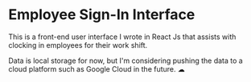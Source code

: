 <h1>Employee Sign-In Interface</h1>
<p>This is a front-end user interface I wrote in React Js that assists with clocking in employees for their work shift. </p>
<p>Data is local storage for now, but I'm considering pushing the data to a cloud platform such as Google Cloud in the future. ☁</p>
